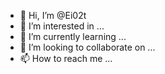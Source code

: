 - 👋 Hi, I’m @Ei02t
- 👀 I’m interested in ...
- 🌱 I’m currently learning ...
- 💞️ I’m looking to collaborate on ...
- 📫 How to reach me ...

<!---
Ei02t/Ei02t is a ✨ special ✨ repository because its `README.md` (this file) appears on your GitHub profile.
You can click the Preview link to take a look at your changes.
--->

